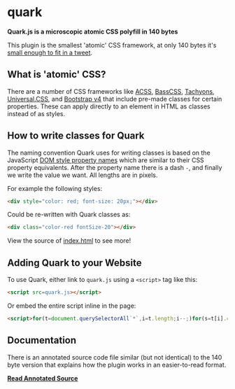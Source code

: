 # quark

**Quark.js is a microscopic atomic CSS polyfill in 140 bytes**

This plugin is the smallest 'atomic' CSS framework, at only 140 bytes it's [small enough to fit in a tweet](https://twitter.com/innovati/status/821079700076371972).


## What is 'atomic' CSS?

There are a number of CSS frameworks like [ACSS](https://acss.io/), [BassCSS](http://basscss.com/), [Tachyons](http://tachyons.io/), [Universal.CSS](https://github.com/marmelab/universal.css), and [Bootstrap v4](https://v4-alpha.getbootstrap.com/utilities/spacing/) that include pre-made classes for certain properties. These can apply directly to an element in HTML as classes instead of as styles.


## How to write classes for Quark

The naming convention Quark uses for writing classes is based on the JavaScript [DOM style property names](https://developer.mozilla.org/en-US/docs/Web/CSS/CSS_Properties_Reference) which are similar to their CSS property equivalents. After the property name there is a dash `-`, and finally we write the value we want. All lengths are in pixels.

For example the following styles:

```html
<div style="color: red; font-size: 20px;"></div>
```

Could be re-written with Quark classes as:

```html
<div class="color-red fontSize-20"></div>
```

View the source of [index.html](index.html) to see more!


## Adding Quark to your Website

To use Quark, either link to `quark.js` using a `<script>` tag like this:

```html
<script src=quark.js></script>
```

Or embed the entire script inline in the page:

```html
<script>for(t=document.querySelectorAll`*`,i=t.length;i--;)for(s=t[i].classList,c=s.length;c--;)z=s[c].split`-`,u=z[1],t[i].style[z[0]]=~~u?u+'px':u</script>
```

## Documentation

There is an annotated source code file similar (but not identical) to the 140 byte version that explains how the plugin works in an easier-to-read format.

**[Read Annotated Source](annotated.html)**